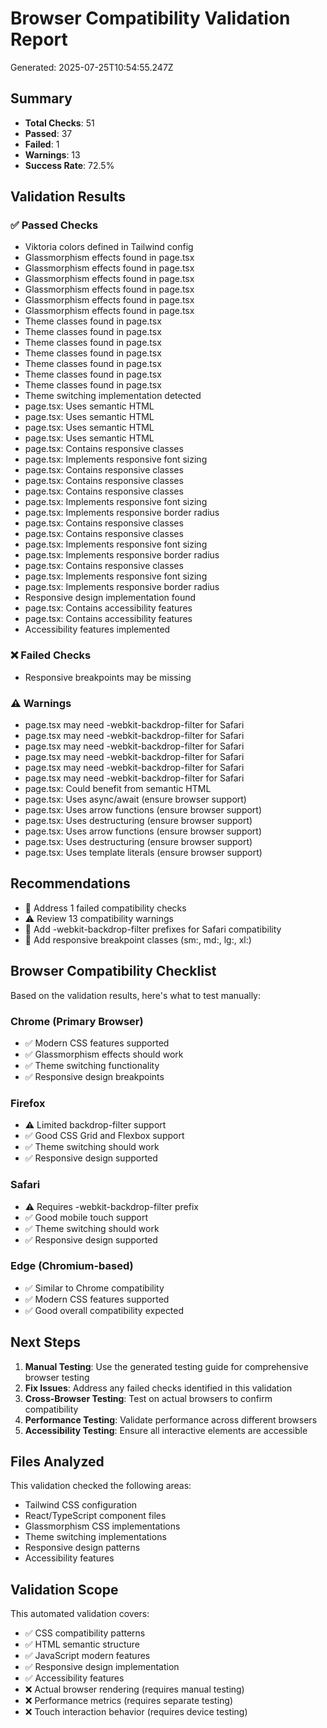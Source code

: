 # Browser Compatibility Validation Report

Generated: 2025-07-25T10:54:55.247Z

## Summary

- **Total Checks**: 51
- **Passed**: 37
- **Failed**: 1
- **Warnings**: 13
- **Success Rate**: 72.5%

## Validation Results

### ✅ Passed Checks
- Viktoria colors defined in Tailwind config
- Glassmorphism effects found in page.tsx
- Glassmorphism effects found in page.tsx
- Glassmorphism effects found in page.tsx
- Glassmorphism effects found in page.tsx
- Glassmorphism effects found in page.tsx
- Glassmorphism effects found in page.tsx
- Theme classes found in page.tsx
- Theme classes found in page.tsx
- Theme classes found in page.tsx
- Theme classes found in page.tsx
- Theme classes found in page.tsx
- Theme classes found in page.tsx
- Theme classes found in page.tsx
- Theme switching implementation detected
- page.tsx: Uses semantic HTML
- page.tsx: Uses semantic HTML
- page.tsx: Uses semantic HTML
- page.tsx: Uses semantic HTML
- page.tsx: Contains responsive classes
- page.tsx: Implements responsive font sizing
- page.tsx: Contains responsive classes
- page.tsx: Contains responsive classes
- page.tsx: Contains responsive classes
- page.tsx: Implements responsive font sizing
- page.tsx: Implements responsive border radius
- page.tsx: Contains responsive classes
- page.tsx: Contains responsive classes
- page.tsx: Implements responsive font sizing
- page.tsx: Implements responsive border radius
- page.tsx: Contains responsive classes
- page.tsx: Implements responsive font sizing
- page.tsx: Implements responsive border radius
- Responsive design implementation found
- page.tsx: Contains accessibility features
- page.tsx: Contains accessibility features
- Accessibility features implemented

### ❌ Failed Checks
- Responsive breakpoints may be missing

### ⚠️ Warnings
- page.tsx may need -webkit-backdrop-filter for Safari
- page.tsx may need -webkit-backdrop-filter for Safari
- page.tsx may need -webkit-backdrop-filter for Safari
- page.tsx may need -webkit-backdrop-filter for Safari
- page.tsx may need -webkit-backdrop-filter for Safari
- page.tsx may need -webkit-backdrop-filter for Safari
- page.tsx: Could benefit from semantic HTML
- page.tsx: Uses async/await (ensure browser support)
- page.tsx: Uses arrow functions (ensure browser support)
- page.tsx: Uses destructuring (ensure browser support)
- page.tsx: Uses arrow functions (ensure browser support)
- page.tsx: Uses destructuring (ensure browser support)
- page.tsx: Uses template literals (ensure browser support)

## Recommendations

- 🔧 Address 1 failed compatibility checks
- ⚠️ Review 13 compatibility warnings
- 🎨 Add -webkit-backdrop-filter prefixes for Safari compatibility
- 📱 Add responsive breakpoint classes (sm:, md:, lg:, xl:)

## Browser Compatibility Checklist

Based on the validation results, here's what to test manually:

### Chrome (Primary Browser)
- ✅ Modern CSS features supported
- ✅ Glassmorphism effects should work
- ✅ Theme switching functionality
- ✅ Responsive design breakpoints

### Firefox
- ⚠️ Limited backdrop-filter support
- ✅ Good CSS Grid and Flexbox support
- ✅ Theme switching should work
- ✅ Responsive design supported

### Safari
- ⚠️ Requires -webkit-backdrop-filter prefix
- ✅ Good mobile touch support
- ✅ Theme switching should work
- ✅ Responsive design supported

### Edge (Chromium-based)
- ✅ Similar to Chrome compatibility
- ✅ Modern CSS features supported
- ✅ Good overall compatibility expected

## Next Steps

1. **Manual Testing**: Use the generated testing guide for comprehensive browser testing
2. **Fix Issues**: Address any failed checks identified in this validation
3. **Cross-Browser Testing**: Test on actual browsers to confirm compatibility
4. **Performance Testing**: Validate performance across different browsers
5. **Accessibility Testing**: Ensure all interactive elements are accessible

## Files Analyzed

This validation checked the following areas:
- Tailwind CSS configuration
- React/TypeScript component files
- Glassmorphism CSS implementations
- Theme switching implementations
- Responsive design patterns
- Accessibility features

## Validation Scope

This automated validation covers:
- ✅ CSS compatibility patterns
- ✅ HTML semantic structure
- ✅ JavaScript modern features
- ✅ Responsive design implementation
- ✅ Accessibility features
- ❌ Actual browser rendering (requires manual testing)
- ❌ Performance metrics (requires separate testing)
- ❌ Touch interaction behavior (requires device testing)
